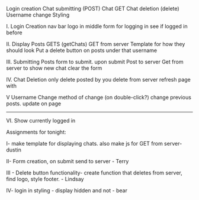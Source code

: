 
Login creation
Chat submitting (POST)
Chat GET
Chat deletion (delete)
Username change
Styling


I. Login Creation
nav bar
logo in middle
form for logging in
see if logged in before

II. Display Posts GETS (getChats)
GET from server
Template for how they should look
Put a delete button on posts under that username

III. Submitting Posts
form to submit.
upon submit Post to server
Get from server to show new chat
clear the form

IV. Chat Deletion
only delete posted by you
delete from server
refresh page with

V Username Change
method of change (on double-click?)
change previous posts. update on page

_________________________________________

VI. Show currently logged in


Assignments for tonight:

I- make template for displaying chats. also make js for GET from server- dustin

II- Form creation, on submit send to server - Terry

III  - Delete button functionality- create function that deletes from server, find logo, style footer. - Lindsay

IV-  login in styling - display hidden and not - bear 
